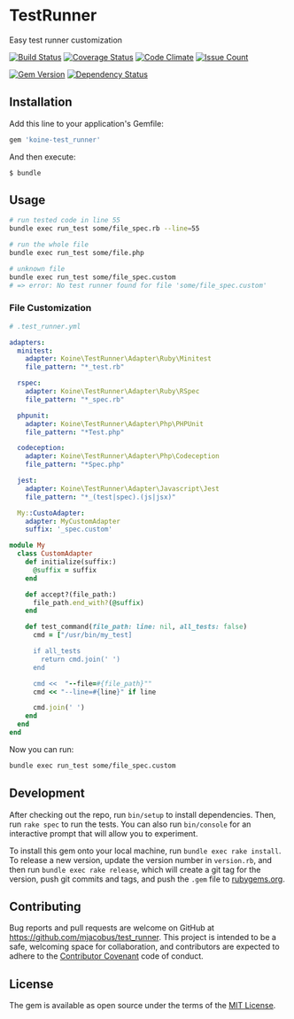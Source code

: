 # TestRunner

Easy test runner customization

[![Build Status](https://travis-ci.org/mjacobus/test_runner.svg?branch=master)](https://travis-ci.org/mjacobus/test_runner)
[![Coverage Status](https://coveralls.io/repos/github/mjacobus/test_runner/badge.svg?branch=master)](https://coveralls.io/github/mjacobus/test_runner?branch=master)
[![Code Climate](https://codeclimate.com/github/mjacobus/test_runner/badges/gpa.svg)](https://codeclimate.com/github/mjacobus/test_runner)
[![Issue Count](https://codeclimate.com/github/mjacobus/test_runner/badges/issue_count.svg)](https://codeclimate.com/github/mjacobus/test_runner)

[![Gem Version](https://badge.fury.io/rb/koine-test_runner.svg)](https://badge.fury.io/rb/koine-test_runner)
[![Dependency Status](https://gemnasium.com/badges/github.com/mjacobus/test_runner.svg)](https://gemnasium.com/github.com/mjacobus/test_runner)

## Installation

Add this line to your application's Gemfile:

```ruby
gem 'koine-test_runner'
```

And then execute:

    $ bundle


## Usage

```bash
# run tested code in line 55
bundle exec run_test some/file_spec.rb --line=55

# run the whole file
bundle exec run_test some/file.php

# unknown file
bundle exec run_test some/file_spec.custom 
# => error: No test runner found for file 'some/file_spec.custom'
```

### File Customization

```yaml
# .test_runner.yml

adapters:
  minitest:
    adapter: Koine\TestRunner\Adapter\Ruby\Minitest
    file_pattern: "*_test.rb"

  rspec:
    adapter: Koine\TestRunner\Adapter\Ruby\RSpec
    file_pattern: "*_spec.rb"

  phpunit:
    adapter: Koine\TestRunner\Adapter\Php\PHPUnit
    file_pattern: "*Test.php"

  codeception:
    adapter: Koine\TestRunner\Adapter\Php\Codeception
    file_pattern: "*Spec.php"

  jest:
    adapter: Koine\TestRunner\Adapter\Javascript\Jest
    file_pattern: "*_(test|spec).(js|jsx)"

  My::CustoAdapter:
    adapter: MyCustomAdapter
    suffix: '_spec.custom'
```

```ruby
module My
  class CustomAdapter
    def initialize(suffix:)
      @suffix = suffix
    end

    def accept?(file_path:)
      file_path.end_with?(@suffix)
    end

    def test_command(file_path: line: nil, all_tests: false)
      cmd = ["/usr/bin/my_test]

      if all_tests
        return cmd.join(' ')
      end

      cmd <<  "--file=#{file_path}""
      cmd << "--line=#{line}" if line

      cmd.join(' ')
    end
  end
end
```

Now you can run:

```bash
bundle exec run_test some/file_spec.custom
```

## Development

After checking out the repo, run `bin/setup` to install dependencies. Then, run `rake spec` to run the tests. You can also run `bin/console` for an interactive prompt that will allow you to experiment.

To install this gem onto your local machine, run `bundle exec rake install`. To release a new version, update the version number in `version.rb`, and then run `bundle exec rake release`, which will create a git tag for the version, push git commits and tags, and push the `.gem` file to [rubygems.org](https://rubygems.org).

## Contributing

Bug reports and pull requests are welcome on GitHub at https://github.com/mjacobus/test_runner. This project is intended to be a safe, welcoming space for collaboration, and contributors are expected to adhere to the [Contributor Covenant](http://contributor-covenant.org) code of conduct.


## License

The gem is available as open source under the terms of the [MIT License](http://opensource.org/licenses/MIT).


